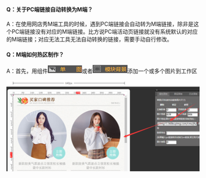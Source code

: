 #### Q：关于PC端链接自动转换为M端？

A：在使用网店秀M端工具的时候，遇到PC端链接会自动转为M端链接，除非是这个PC端链接没有对应的M端链接。比方说PC端活动页链接就没有系统默认的对应的M端链接；对应无法工具无法自动转换的链接，需要手动自行修改。

#### Q：M端如何热区制作？

A：首先，用组件![](/assets/rpddgort.png)或者![](/assets/ordtr2t.png)添加一个或多个图片到工作区

![](/assets/od4yrt.png)

